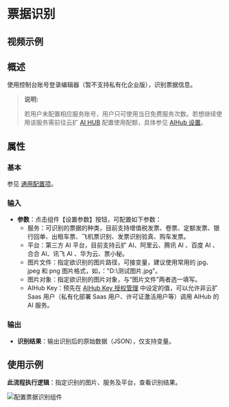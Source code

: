 # 票据识别

## 视频示例

## 概述

使用控制台账号登录编辑器（暂不支持私有化企业版），识别票据信息。

> **说明:**
>
> 若用户未配置相应服务账号，用户只可使用当日免费服务次数。若想继续使用该服务需前往云扩 [AI HUB](https://aihub.encoo.com/serviceAccount) 配置使用配额，具体参见 [AIHub 设置](../../AIHub/AIHubSetting.md)。

## 属性

### 基本

参见 [通用配置项](../Appendix/CommonConfigurationItems.md)。

### 输入

- **参数**：点击组件【设置参数】按钮，可配置如下参数：
    - 服务：可识别的票据的种类，目前支持增值税发票、卷票、定额发票、银行回单、出租车票、飞机票识别、发票识别验真、购车发票。
    - 平台：第三方 AI 平台，目前支持云扩 AI、阿里云、腾讯 AI 、百度 AI 、合合 AI、讯飞 AI 、华为云、票小秘。
    - 图片文件：指定欲识别的图片路径，可接变量，建议使用常用的 jpg、jpeg 和 png 图片格式，如，："D:\\测试图片.jpg"。
    - 图片对象：指定欲识别的图片对象，与“图片文件”两者选一填写。
    - AIHub Key：预先在 [AIHub Key 授权管理](https://aihub.encoo.com/apikeyManager) 中设定的值，可以允许非云扩 Saas 用户（私有化部署 Saas 用户、许可证激活用户等）调用 AIHub 的 AI 服务。

### 输出

- **识别结果**：输出识别后的原始数据（JSON），仅支持变量。

## 使用示例

**此流程执行逻辑**：指定识别的图片、服务及平台，查看识别结果。

![配置票据识别组件](https://docimages.blob.core.chinacloudapi.cn/images/Activities/BillIdentification20210805.png)
